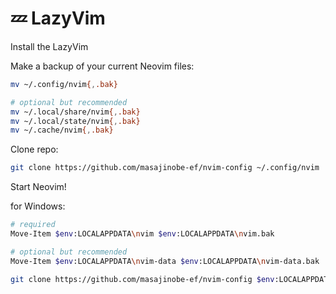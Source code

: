 # 💤 LazyVim

Install the LazyVim 

Make a backup of your current Neovim files:

```sh
mv ~/.config/nvim{,.bak}

# optional but recommended
mv ~/.local/share/nvim{,.bak}
mv ~/.local/state/nvim{,.bak}
mv ~/.cache/nvim{,.bak}
```

Clone repo:
```sh
git clone https://github.com/masajinobe-ef/nvim-config ~/.config/nvim
```
Start Neovim!

for Windows:

```sh
# required
Move-Item $env:LOCALAPPDATA\nvim $env:LOCALAPPDATA\nvim.bak

# optional but recommended
Move-Item $env:LOCALAPPDATA\nvim-data $env:LOCALAPPDATA\nvim-data.bak

git clone https://github.com/masajinobe-ef/nvim-config $env:LOCALAPPDATA\nvim
```
